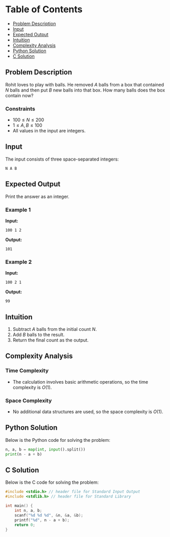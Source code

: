 # Table of Contents

- [Problem Description](#problem-description)
- [Input](#input)
- [Expected Output](#expected-output)
- [Intuition](#intuition)
- [Complexity Analysis](#complexity-analysis)
- [Python Solution](#python-solution)
- [C Solution](#c-solution)

## Problem Description

Rohit loves to play with balls. He removed $A$ balls from a box that contained $N$ balls and then put $B$ new balls into that box. How many balls does the box contain now?

### Constraints

- $100 \leq N \leq 200$
- $1 \leq A, B \leq 100$
- All values in the input are integers.

## Input

The input consists of three space-separated integers:

```plain
N A B
```

## Expected Output

Print the answer as an integer.

### Example 1

**Input:**

```plain
100 1 2
```

**Output:**

```plain
101
```

### Example 2

**Input:**

```plain
100 2 1
```

**Output:**

```plain
99
```

## Intuition

1. Subtract $A$ balls from the initial count $N$.
2. Add $B$ balls to the result.
3. Return the final count as the output.

## Complexity Analysis

### Time Complexity

- The calculation involves basic arithmetic operations, so the time complexity is $O(1)$.

### Space Complexity

- No additional data structures are used, so the space complexity is $O(1)$.

## Python Solution

Below is the Python code for solving the problem:

```python
n, a, b = map(int, input().split())
print(n - a + b)
```

## C Solution

Below is the C code for solving the problem:

```c
#include <stdio.h> // header file for Standard Input Output
#include <stdlib.h> // header file for Standard Library

int main() {
    int n, a, b;
    scanf("%d %d %d", &n, &a, &b);
    printf("%d", n - a + b);
    return 0;
}
```
